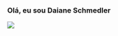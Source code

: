 ### Olá, eu sou Daiane Schmedler



<div>
  <a href="https://instagram.com/daianesch?igshid=ZDdkNTZiNTM=" target="_blank"><img src="https://img.shields.io/badge/-Instagram-%23E4405F?style=for-the-badge&logo=instagram&logoColor=white" target="_blank"></a>

  
